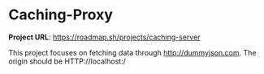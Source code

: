 # Caching-Proxy

**Project URL**: https://roadmap.sh/projects/caching-server

This project focuses on fetching data through http://dummyjson.com. The origin should be HTTP://localhost:<port>/<resource>

